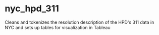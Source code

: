 # nyc_hpd_311
Cleans and tokenizes the resolution description of the HPD's 311 data in NYC and sets up tables for visualization in Tableau
